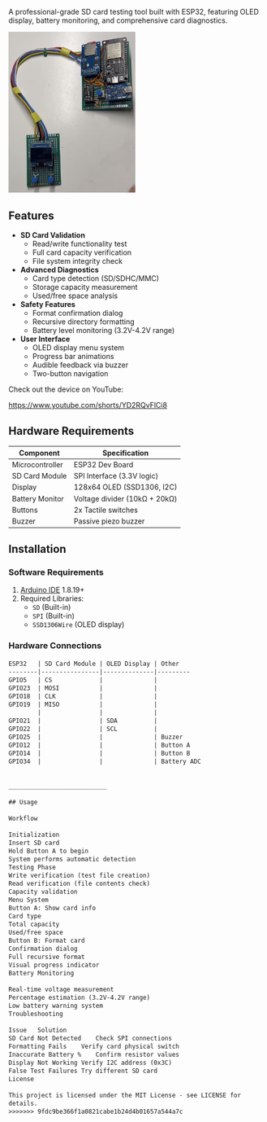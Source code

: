 
A professional-grade SD card testing tool built with ESP32, featuring OLED display, battery monitoring, and comprehensive card diagnostics.



<td><img src="IMG/Screenshot 2025-05-03 at 23.23.37.png" width="250"></td>

## Features
- **SD Card Validation**
  - Read/write functionality test
  - Full card capacity verification
  - File system integrity check
- **Advanced Diagnostics**
  - Card type detection (SD/SDHC/MMC)
  - Storage capacity measurement
  - Used/free space analysis
- **Safety Features**
  - Format confirmation dialog
  - Recursive directory formatting
  - Battery level monitoring (3.2V-4.2V range)
- **User Interface**
  - OLED display menu system
  - Progress bar animations
  - Audible feedback via buzzer
  - Two-button navigation

 Check out the device on YouTube:
 
https://www.youtube.com/shorts/YD2RQvFlCi8

## Hardware Requirements
| Component              | Specification                     |
|------------------------|-----------------------------------|
| Microcontroller        | ESP32 Dev Board                   |
| SD Card Module          | SPI Interface (3.3V logic)        |
| Display                | 128x64 OLED (SSD1306, I2C)        |
| Battery Monitor        | Voltage divider (10kΩ + 20kΩ)     |
| Buttons                | 2x Tactile switches               |
| Buzzer                 | Passive piezo buzzer              |

## Installation

### Software Requirements
1. [Arduino IDE](https://www.arduino.cc/en/software) 1.8.19+
2. Required Libraries:
   - `SD` (Built-in)
   - `SPI` (Built-in)
   - `SSD1306Wire` (OLED display)

### Hardware Connections
```plaintext
ESP32   | SD Card Module | OLED Display | Other
--------|----------------|--------------|---------
GPIO5   | CS             |              |
GPIO23  | MOSI           |              |
GPIO18  | CLK            |              |
GPIO19  | MISO           |              |
        |                |              |
GPIO21  |                | SDA          |
GPIO22  |                | SCL          |
GPIO25  |                |              | Buzzer
GPIO12  |                |              | Button A
GPIO14  |                |              | Button B
GPIO34  |                |              | Battery ADC


___________________________              

## Usage

Workflow

Initialization
Insert SD card
Hold Button A to begin
System performs automatic detection
Testing Phase
Write verification (test file creation)
Read verification (file contents check)
Capacity validation
Menu System
Button A: Show card info
Card type
Total capacity
Used/free space
Button B: Format card
Confirmation dialog
Full recursive format
Visual progress indicator
Battery Monitoring

Real-time voltage measurement
Percentage estimation (3.2V-4.2V range)
Low battery warning system
Troubleshooting

Issue	Solution
SD Card Not Detected	Check SPI connections
Formatting Fails	Verify card physical switch
Inaccurate Battery %	Confirm resistor values
Display Not Working	Verify I2C address (0x3C)
False Test Failures	Try different SD card
License

This project is licensed under the MIT License - see LICENSE for details.
>>>>>>> 9fdc9be366f1a0821cabe1b24d4b01657a544a7c
